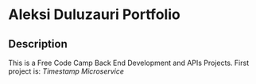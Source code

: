 # Aleksi Duluzauri Portfolio

## Description

This is a Free Code Camp Back End Development and APIs Projects.
First project is: *Timestamp Microservice*
